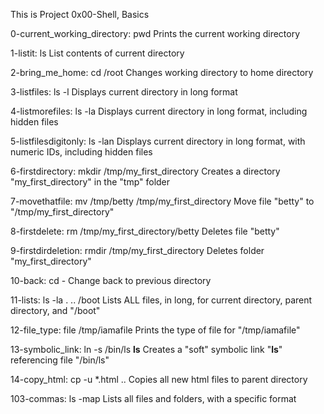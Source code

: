 This is Project 0x00-Shell, Basics

0-current_working_directory:	pwd
				Prints the current working directory

1-listit:			ls
				List contents of current directory

2-bring_me_home:		cd /root
				Changes working directory to home directory

3-listfiles:			ls -l
				Displays current directory in long format

4-listmorefiles:		ls -la
				Displays current directory in long format, including hidden files

5-listfilesdigitonly:		ls -lan
				Displays current directory in long format, with numeric IDs, including hidden files

6-firstdirectory:		mkdir /tmp/my_first_directory
				Creates a directory "my_first_directory" in the "tmp" folder

7-movethatfile:			mv /tmp/betty /tmp/my_first_directory
				Move file "betty" to "/tmp/my_first_directory"

8-firstdelete:			rm /tmp/my_first_directory/betty
				Deletes file "betty"

9-firstdirdeletion:		rmdir /tmp/my_first_directory
				Deletes folder "my_first_directory" 

10-back:			cd -
				Change back to previous directory 

11-lists:			ls -la . .. /boot
				Lists ALL files, in long, for current directory, parent directory, and "/boot"

12-file_type:			file /tmp/iamafile
				Prints the type of file for "/tmp/iamafile"

13-symbolic_link:		ln -s /bin/ls __ls__
				Creates a "soft" symbolic link "__ls__" referencing file "/bin/ls"

14-copy_html:			cp -u *.html ..
				Copies all new html files to parent directory 

103-commas:			ls -map
				Lists all files and folders, with a specific format 
